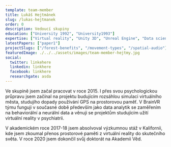 ```yaml
---
template: team-member
title: Lukáš Hejtmánek
slug: /lukas-hejtmanek
order: 0
description: Vedoucí skupiny
education: ["University 1992", "University1993"]
expertise: ["Virtual reality", "Unity 3D", "Unreal Engine", "Data science"]
latestPapers: ["paper1"]
projectSlugs: ["/forest-benefits", "/movement-types", "/spatial-audio"]
featuredImage: ./../../assets/images/team-member-hejtmy.jpg
social:
  twitter: linkehere
  linkedin: linkhere
  facebook: linkhere
  researchgate: asda
---
```


Ve skupině jsem začal pracovat v roce 2015. I přes svou psychologickou průpravu jsem začínal na projektu budujícím rozsáhlou simulaci virtuálního města, studujího dopady používání GPS na prostorovou paměť. V BrainVR týmu funguji v současné době především jako data analytik se zaměřením na behaviorální a neurální data a věnuji se projektům studujícím užití virtuální reality v psychiatrii.

V akademickém roce 2017-18 jsem absolvoval výzkumnou stáž v Kalifornii, kde jsem zkoumal přenos prostorové paměti z virtuální reality do skutečního světa. V roce 2020 jsem dokončil svůj doktorát na Akademii Věd.